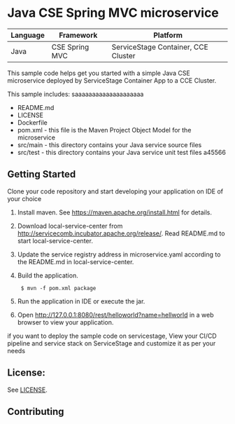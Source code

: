 # Java CSE Spring MVC microservice

| Language | Framework | Platform
| -------- | -------- |--------|
| Java | CSE Spring MVC | ServiceStage Container, CCE Cluster|

This sample code helps get you started with a simple Java CSE microservice
deployed by ServiceStage Container App to a CCE Cluster.

This sample includes:
saaaaaaaaaaaaaaaaaaaa
* README.md
* LICENSE
* Dockerfile
* pom.xml - this file is the Maven Project Object Model for the microservice
* src/main - this directory contains your Java service source files
* src/test - this directory contains your Java service unit test files
a45566
## Getting Started

Clone your code repository and start developing your application on IDE of your choice

1. Install maven.  See https://maven.apache.org/install.html for details.

2. Download local-service-center from http://servicecomb.incubator.apache.org/release/. Read README.md to start local-service-center.

3. Update the service registry address in microservice.yaml according to the README.md in local-service-center.

4. Build the application.

        $ mvn -f pom.xml package

5. Run the application in IDE or execute the jar.

6. Open http://127.0.0.1:8080/rest/helloworld?name=hellworld in a web browser to view your application.

if you want to deploy the sample code on servicestage, View your CI/CD pipeline and service stack on ServiceStage and customize it as per your needs

## License:

See [LICENSE](LICENSE).

## Contributing
